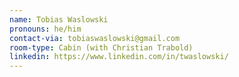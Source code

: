 ```yaml
---
name: Tobias Waslowski
pronouns: he/him
contact-via: tobiaswaslowski@gmail.com
room-type: Cabin (with Christian Trabold)
linkedin: https://www.linkedin.com/in/twaslowski/
---
```

